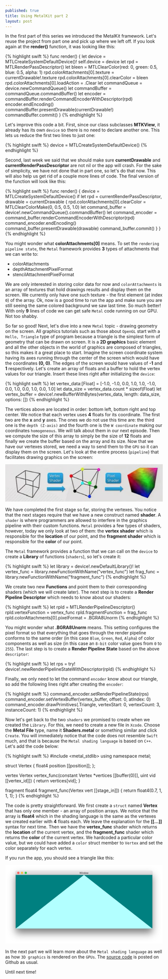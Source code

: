 ```yaml
---
published: true
title: Using MetalKit part 2
layout: post
---
```

In the first part of this series we introduced the MetalKit framework. Let's reuse the project from part one and pick up where we left off. If you look again at the __render()__ function, it was looking like this:

{% highlight swift %} 
func render() {
    let device = MTLCreateSystemDefaultDevice()!
    self.device = device
    let rpd = MTLRenderPassDescriptor()
    let bleen = MTLClearColor(red: 0, green: 0.5, blue: 0.5, alpha: 1)
    rpd.colorAttachments[0].texture = currentDrawable!.texture
    rpd.colorAttachments[0].clearColor = bleen
    rpd.colorAttachments[0].loadAction = .Clear
    let commandQueue = device.newCommandQueue()
    let commandBuffer = commandQueue.commandBuffer()
    let encoder = commandBuffer.renderCommandEncoderWithDescriptor(rpd)
    encoder.endEncoding()
    commandBuffer.presentDrawable(currentDrawable!)
    commandBuffer.commit()
}
{% endhighlight %}

Let's improve this code a bit. First, since our class subclasses __MTKView__, it already has its own `device` so there is no need to declare another one. This lets us reduce the first two lines to just one:

{% highlight swift %} 
device = MTLCreateSystemDefaultDevice()
{% endhighlight %}

Second, last week we said that we should make sure __currentDrawable__ and __currentRenderPassDescriptor__ are not nil or the app will crash. For the sake of simplicity, we have not done that in part one, so let's do that now. This will also help us get rid of a couple more lines of code. The final version of the function will look like this:

{% highlight swift %} 
func render() {
    device = MTLCreateSystemDefaultDevice()
    if let rpd = currentRenderPassDescriptor, drawable = currentDrawable {
        rpd.colorAttachments[0].clearColor = MTLClearColorMake(0, 0.5, 0.5, 1.0)
        let command_buffer = device!.newCommandQueue().commandBuffer()
        let command_encoder = command_buffer.renderCommandEncoderWithDescriptor(rpd)
        command_encoder.endEncoding()
        command_buffer.presentDrawable(drawable)
        command_buffer.commit()
    }
}
{% endhighlight %}

You might wonder what __colorAttachments[0]__ means. To set the `rendering pipeline state`, the `Metal` framework provides __3__ types of attachments that we can write to:

- colorAttachments	
- depthAttachmentPixelFormat
- stencilAttachmentPixelFormat

We are only interested in storing color data for now and `colorAttachments` is an array of textures that hold drawings results and display them on the screen. We currently only have one such texture - the first element (at index `0`) of the array. Ok, now is a good time to run the app and make sure you are still seeing the same colored background we saw last time. So much better! With only __9__ lines of code we can get safe `Metal` code running on our GPU. Not too shabby.

So far so good! Next, let's dive into a new `Metal` topic - drawing geometry on the screen. All graphics tutorials such as those about `OpenGL` start with a `Hello, Triangle` type of program because a triangle is the simplest form of geometry that can be drawn on screen. It is a __2D graphics__ basic element and all the other objects in the world of graphics are composed of triangles, so this makes it a great place to start. Imagine the screen coordinate system having its axes running through the center of the screen which would have the coordinates __(0, 0)__. The edges of the screen would have values of __-1__ and __1__ respectively. Let's create an array of floats and a buffer to hold the vertex values for our triangle. Insert these lines right after initializing the `device`:

{% highlight swift %} 
let vertex_data:[Float] = [-1.0, -1.0, 0.0, 1.0,
                            1.0, -1.0, 0.0, 1.0,
                            0.0,  1.0, 0.0, 1.0]
let data_size = vertex_data.count * sizeof(Float)
let vertex_buffer = device!.newBufferWithBytes(vertex_data, length: data_size, options: [])
{% endhighlight %}

The vertices above are located in order: bottom left, bottom right and top center. We notice that each vertex uses __4__ floats for its coordinate. The first two are the __x__ and __y__ axes. The ones we do not use this time are: the third one is the `depth (Z-axis)` and the fourth one is the `W coordinate` making our coordinates `homogeneous`. We will talk about them in our next episode. Then we compute the size of this array to simply be the size of __12__ floats and finally we create the buffer based on the array and its size. Now that we have our vertexes stored, we need a way to send them to the `GPU` so it can display them on the screen. Let's look at the entire process (`pipeline`) that facilitates drawing graphics on the screen:

![alt text](https://github.com/MetalKit/images/blob/master/chapter03_1.png?raw=true "1")

We have completed the first stage so far, storing the vertexes. You notice that the next stages require that we have a new construct named __shader__. A `shader` is where programmers are allowed to interfere in the graphics pipeline with their custom functions. `Metal` provides a few types of shaders, however, today we only look at two of them: the __vertex shader__ which is responsible for the __location__ of our point, and the __fragment shader__ which is responsible for the __color__ of our point.

The `Metal` framework provides a function that we can call on the `device` to create a __Library__ of functions (`shaders`), so let's create it:

{% highlight swift %} 
let library = device!.newDefaultLibrary()!
let vertex_func = library.newFunctionWithName("vertex_func")
let frag_func = library.newFunctionWithName("fragment_func")
{% endhighlight %}

We create two new __Functions__ and point them to their corresponding shaders (which we will create later). The next step is to create a __Render Pipeline Descriptor__ which needs to know about our shaders:

{% highlight swift %} 
let rpld = MTLRenderPipelineDescriptor()
rpld.vertexFunction = vertex_func
rpld.fragmentFunction = frag_func
rpld.colorAttachments[0].pixelFormat = .BGRA8Unorm
{% endhighlight %}

You might wonder what __.BGRA8Unorm__ means. This setting configures the pixel format so that everything that goes through the render pipeline conforms to the same order (in this case `Blue`, `Green`, `Red`, `Alpha`) of color components as well as size (in this case an `8-bit` color value goes from `0` to `255`). The last step is to create a __Render Pipeline State__ based on the above `descriptor`:

{% highlight swift %} 
let rps = try! device!.newRenderPipelineStateWithDescriptor(rpld)
{% endhighlight %}

Finally, we only need to let the command `encoder` know about our triangle, so add the following lines right after creating the `encoder`:

{% highlight swift %} 
command_encoder.setRenderPipelineState(rps)
command_encoder.setVertexBuffer(vertex_buffer, offset: 0, atIndex: 0)
command_encoder.drawPrimitives(.Triangle, vertexStart: 0, vertexCount: 3, instanceCount: 1) 
{% endhighlight %}

Now let's get back to the two `shaders` we promised to create when we created the `Library`. For this, we need to create a new file in `Xcode`. Choose the __Metal File__ type, name it __Shaders.metal__ or something similar and click `Create`. You will immediately notice that the code does not resemble `Swift` much, and that is because the `Metal shading language` is based on `C++`. Let's add the code below:

{% highlight swift %} 
#include <metal_stdlib>
using namespace metal;

struct Vertex {
    float4 position [[position]];
};

vertex Vertex vertex_func(constant Vertex *vertices [[buffer(0)]], uint vid [[vertex_id]]) {
    return vertices[vid];
}

fragment float4 fragment_func(Vertex vert [[stage_in]]) {
    return float4(0.7, 1, 1, 1);
}
{% endhighlight %}

The code is pretty straightforward. We first create a `struct` named __Vertex__ that has only one member - an array of position arrays. We notice that the array is __float4__ which in the shading language is the same as the vertexes we created earlier with __4__ floats each. We leave the explanation for the __[[...]]__ syntax for next time. Then we have the __vertex_func__ shader which returns the __location__ of the current vertex, and the __fragment_func__ shader which returns the __color__ of the current vertex. We hardcoded a particular color value, but we could have added a `color` struct member to `Vertex` and set the color separately for each vertex.
    
If you run the app, you should see a triangle like this:

![alt text](https://github.com/MetalKit/images/blob/master/chapter03_2.png?raw=true "2")

In the next part we will learn more about the `Metal shading language` as well as how `3D graphics` is rendered on the `GPUs`. The [source code](https://github.com/MetalKit/metal) is posted on Github as usual.

Until next time!